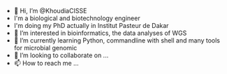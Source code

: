 - 👋 Hi, I’m @KhoudiaCISSE
- I'm a biological and biotechnology engineer
- I'm doing my PhD actually in Institut Pasteur de Dakar
- 👀 I’m interested in bioinformatics, the data analyses of WGS
- 🌱 I’m currently learning Python, commandline with shell and many tools for microbial genomic
- 💞️ I’m looking to collaborate on ...
- 📫 How to reach me ...

<!---
KhoudiaCISSE/KhoudiaCISSE is a ✨ special ✨ repository because its `README.md` (this file) appears on your GitHub profile.
You can click the Preview link to take a look at your changes.
--->
